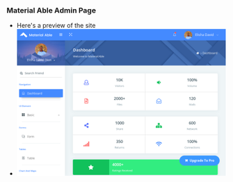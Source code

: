 ### Material Able Admin Page
* Here's a preview of the site
* <img src="/assets/images/preview.png">